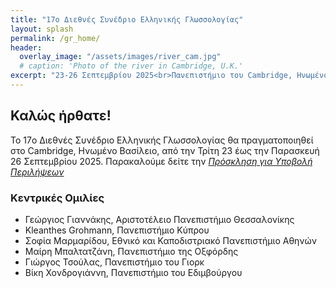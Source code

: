 ```yaml
---
title: "17ο Διεθνές Συνέδριο Ελληνικής Γλωσσολογίας"
layout: splash
permalink: /gr_home/
header:
  overlay_image: "/assets/images/river_cam.jpg"
  # caption: 'Photo of the river in Cambridge, U.K.'
excerpt: "23-26 Σεπτεμβρίου 2025<br>Πανεπιστήμιο του Cambridge, Ηνωμένο Βασίλειο"
---
```


## Καλώς ήρθατε!

To 17ο Διεθνές Συνέδριο Ελληνικής Γλωσσολογίας θα πραγματοποιηθεί στο Cambridge, Ηνωμένο Βασίλειο, από την Τρίτη 23 έως την Παρασκευή 26 Σεπτεμβρίου 2025.
Παρακαλούμε δείτε την _[Πρόσκληση για Υποβολή Περιλήψεων](/gr_cfp)_


### Κεντρικές Ομιλίες

* Γεώργιος Γιαννάκης, Αριστοτέλειο Πανεπιστήμιο Θεσσαλονίκης
* Kleanthes Grohmann, Πανεπιστήμιο Κύπρου
* Σοφία Μαρμαρίδου, Εθνικό και Καποδιστριακό Πανεπιστήμιο Αθηνών
* Μαίρη Μπαλτατζάνη, Πανεπιστήμιο της Οξφόρδης
* Γιώργος Τσούλας, Πανεπιστήμιο του Γιορκ
* Βίκη Χονδρογιάννη, Πανεπιστήμιο του Εδιμβούργου
